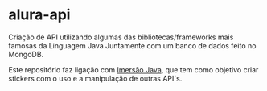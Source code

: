 # alura-api

Criação de API utilizando algumas das bibliotecas/frameworks mais famosas da Linguagem Java
Juntamente com um banco de dados feito no MongoDB.

Este repositório faz ligação com <a href="https://github.com/Wendel-Harrison/Imersao-Java">Imersão Java</a>, que tem como objetivo criar stickers com o uso e a manipulação de outras API´s.
